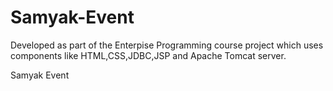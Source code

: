 # Samyak-Event
Developed as part of the Enterpise Programming course project which uses components like HTML,CSS,JDBC,JSP and Apache Tomcat server.

Samyak Event 
